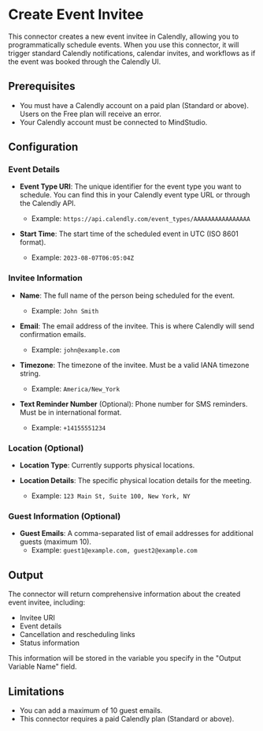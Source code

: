 # Create Event Invitee

This connector creates a new event invitee in Calendly, allowing you to programmatically schedule events. When you use this connector, it will trigger standard Calendly notifications, calendar invites, and workflows as if the event was booked through the Calendly UI.

## Prerequisites

- You must have a Calendly account on a paid plan (Standard or above). Users on the Free plan will receive an error.
- Your Calendly account must be connected to MindStudio.

## Configuration

### Event Details

- **Event Type URI**: The unique identifier for the event type you want to schedule. You can find this in your Calendly event type URL or through the Calendly API.
  - Example: `https://api.calendly.com/event_types/AAAAAAAAAAAAAAAA`

- **Start Time**: The start time of the scheduled event in UTC (ISO 8601 format).
  - Example: `2023-08-07T06:05:04Z`

### Invitee Information

- **Name**: The full name of the person being scheduled for the event.
  - Example: `John Smith`

- **Email**: The email address of the invitee. This is where Calendly will send confirmation emails.
  - Example: `john@example.com`

- **Timezone**: The timezone of the invitee. Must be a valid IANA timezone string.
  - Example: `America/New_York`

- **Text Reminder Number** (Optional): Phone number for SMS reminders. Must be in international format.
  - Example: `+14155551234`

### Location (Optional)

- **Location Type**: Currently supports physical locations.

- **Location Details**: The specific physical location details for the meeting.
  - Example: `123 Main St, Suite 100, New York, NY`

### Guest Information (Optional)

- **Guest Emails**: A comma-separated list of email addresses for additional guests (maximum 10).
  - Example: `guest1@example.com, guest2@example.com`

## Output

The connector will return comprehensive information about the created event invitee, including:
- Invitee URI
- Event details
- Cancellation and rescheduling links
- Status information

This information will be stored in the variable you specify in the "Output Variable Name" field.

## Limitations

- You can add a maximum of 10 guest emails.
- This connector requires a paid Calendly plan (Standard or above).
